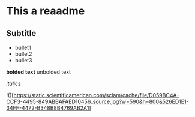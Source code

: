 # This a reaadme 

## Subtitle 

- bullet1 
- bullet2
- bullet3


**bolded text**
unbolded text

*italics*


!()[https://static.scientificamerican.com/sciam/cache/file/D059BC4A-CCF3-4495-849ABBAFAED10456_source.jpg?w=590&h=800&526ED1E1-34FF-4472-B348B8B4769AB2A1]